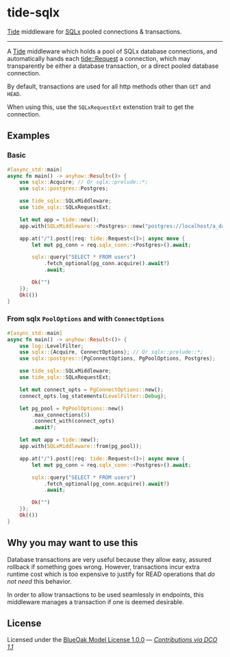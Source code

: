 # tide-sqlx

[Tide][] middleware for [SQLx][] pooled connections &amp; transactions.

----

A [Tide][] middleware which holds a pool of SQLx database connections, and automatically hands
each [tide::Request][] a connection, which may transparently be either a database transaction,
or a direct pooled database connection.

By default, transactions are used for all http methods other than `GET` and `HEAD`.

When using this, use the `SQLxRequestExt` extenstion trait to get the connection.

## Examples

### Basic
```rust
#[async_std::main]
async fn main() -> anyhow::Result<()> {
    use sqlx::Acquire; // Or sqlx::prelude::*;
    use sqlx::postgres::Postgres;

    use tide_sqlx::SQLxMiddleware;
    use tide_sqlx::SQLxRequestExt;

    let mut app = tide::new();
    app.with(SQLxMiddleware::<Postgres>::new("postgres://localhost/a_database").await?);

    app.at("/").post(|req: tide::Request<()>| async move {
        let mut pg_conn = req.sqlx_conn::<Postgres>().await;

        sqlx::query("SELECT * FROM users")
            .fetch_optional(pg_conn.acquire().await?)
            .await;

        Ok("")
    });
    Ok(())
}
```

### From sqlx `PoolOptions` and with `ConnectOptions`
```rust
#[async_std::main]
async fn main() -> anyhow::Result<()> {
    use log::LevelFilter;
    use sqlx::{Acquire, ConnectOptions}; // Or sqlx::prelude::*;
    use sqlx::postgres::{PgConnectOptions, PgPoolOptions, Postgres};

    use tide_sqlx::SQLxMiddleware;
    use tide_sqlx::SQLxRequestExt;

    let mut connect_opts = PgConnectOptions::new();
    connect_opts.log_statements(LevelFilter::Debug);

    let pg_pool = PgPoolOptions::new()
        .max_connections(5)
        .connect_with(connect_opts)
        .await?;

    let mut app = tide::new();
    app.with(SQLxMiddleware::from(pg_pool));

    app.at("/").post(|req: tide::Request<()>| async move {
        let mut pg_conn = req.sqlx_conn::<Postgres>().await;

        sqlx::query("SELECT * FROM users")
            .fetch_optional(pg_conn.acquire().await?)
            .await;

        Ok("")
    });
    Ok(())
}
```

## Why you may want to use this

Database transactions are very useful because they allow easy, assured rollback if something goes wrong.
However, transactions incur extra runtime cost which is too expensive to justify for READ operations that _do not need_ this behavior.

In order to allow transactions to be used seamlessly in endpoints, this middleware manages a transaction if one is deemed desirable.

## License

Licensed under the [BlueOak Model License 1.0.0](LICENSE.md) — _[Contributions via DCO 1.1](contributing.md#developers-certificate-of-origin)_

[tide::Request]: https://docs.rs/tide/0.15.0/tide/struct.Request.html
[SQLx]: https://github.com/launchbadge/sqlx
[Tide]: https://github.com/http-rs/tide
